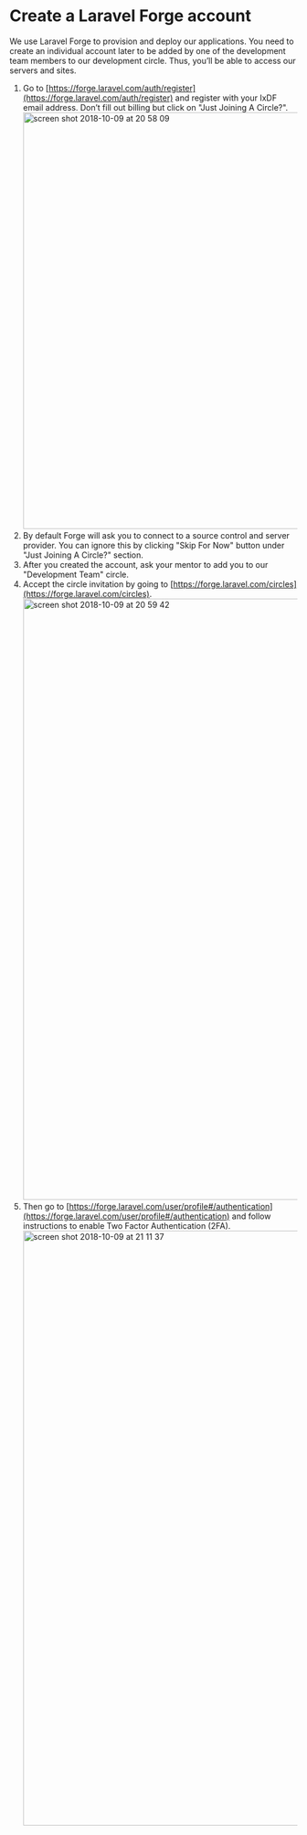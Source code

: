 # Create a Laravel Forge account

We use Laravel Forge to provision and deploy our applications.
You need to create an individual account later to be added by one of the
development team members to our development circle. Thus, you’ll be able
to access our servers and sites.

1. Go to [https://forge.laravel.com/auth/register](https://forge.laravel.com/auth/register)
   and register with your IxDF email address. Don’t fill out billing but click on "Just Joining A Circle?". 
   <img width="729" alt="screen shot 2018-10-09 at 20 58 09" src="https://user-images.githubusercontent.com/832544/46689488-aed80f00-cc08-11e8-8ae3-a7efed74c836.png">
1. By default Forge will ask you to connect to a source control and server provider. You can ignore this by clicking "Skip For Now" button under "Just Joining A Circle?" section.
1. After you created the account, ask your mentor to add you to our "Development Team" circle.
1. Accept the circle invitation by going to [https://forge.laravel.com/circles](https://forge.laravel.com/circles).
   <img width="1052" alt="screen shot 2018-10-09 at 20 59 42" src="https://user-images.githubusercontent.com/832544/46689490-aed80f00-cc08-11e8-8b9b-78285ebed5d1.png">
1. Then go to [https://forge.laravel.com/user/profile#/authentication](https://forge.laravel.com/user/profile#/authentication)
   and follow instructions to enable Two Factor Authentication (2FA).
   <img width="1041" alt="screen shot 2018-10-09 at 21 11 37" src="https://user-images.githubusercontent.com/832544/46689491-aed80f00-cc08-11e8-880b-5388a9b283f3.png">
